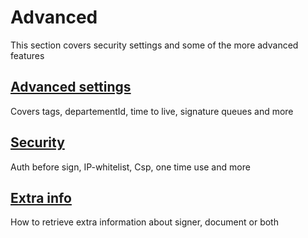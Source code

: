 # Advanced

This section covers security settings and some of the more advanced features

## [Advanced settings](advanced-settings.md)

Covers tags, departementId, time to live, signature queues and more

## [Security](security.md)

Auth before sign, IP-whitelist, Csp, one time use and more

## [Extra info](/sign/advanced/extra-info.md)

How to retrieve extra information about signer, document or both

